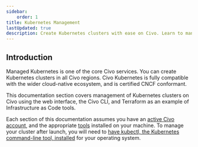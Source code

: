 ```yaml
---
sidebar:
    order: 1
title: Kubernetes Management
lastUpdated: true
description: Create Kubernetes clusters with ease on Civo. Learn to manage clusters on Civo using the web interface, CLI, and Terraform. Certified CNCF conformant.
---
```


## Introduction

Managed Kubernetes is one of the core Civo services. You can create Kubernetes clusters in all Civo regions. Civo Kubernetes is fully compatible with the wider cloud-native ecosystem, and is certified CNCF conformant.

This documentation section covers management of Kubernetes clusters on Civo using the web interface, the Civo CLI, and Terraform as an example of Infrastructure as Code tools.

Each section of this documentation assumes you have an [active Civo account](/account/signing-up/), and the appropriate [tools](/overview/tools-overview/) installed on your machine. To manage your cluster after launch, you will need to [have kubectl, the Kubernetes command-line tool, installed](https://kubernetes.io/docs/reference/kubectl/kubectl/) for your operating system.
